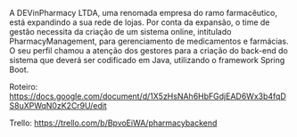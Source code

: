 A DEVinPharmacy LTDA, uma renomada empresa do ramo farmacêutico, está expandindo a sua rede de lojas. Por conta da expansão, o time de gestão necessita da criação de um sistema online, intitulado PharmacyManagement, para gerenciamento de medicamentos e farmácias. 
O seu perfil chamou a atenção dos gestores para a criação do back-end do sistema que deverá ser codificado em Java, utilizando o framework Spring Boot.

Roteiro: https://docs.google.com/document/d/1X5zHsNAh6HbFGdjEAD6Wx3b4fqDS8uXPWqN0zK2Cr9U/edit

Trello: https://trello.com/b/BpvoEiWA/pharmacybackend
